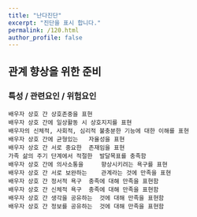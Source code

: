 ```yaml
---
title: "난다진단"
excerpt: "진단을 표시 합니다."
permalink: /120.html
author_profile: false
---
```

## 관계 향상을 위한 준비



### 특성 / 관련요인 / 위험요인

>   

    배우자 상호 간 상호존중을 표현
    배우자 상호 간에 일상활동 시 상호지지를 표현
    배우자의 신체적, 사회적, 심리적 불충분한 기능에 대한 이해를 표현
    배우자 상호 간에 균형있는   자율성을 표현
    배우자 상호 간 서로 중요한  존재임을 표현
    가족 삶의 주기 단계에서 적절한  발달목표를 충족함
    배우자 상호 간에 의사소통을     향상시키려는 욕구를 표현
    배우자 상호 간 서로 보완하는    관계라는 것에 만족을 표현
    배우자 상호 간 정서적 욕구  충족에 대해 만족을 표현함
    배우자 상호 간 신체적 욕구  충족에 대해 만족을 표현함
    배우자 상호 간 생각을 공유하는  것에 대해 만족을 표현함
    배우자 상호 간 정보를 공유하는  것에 대해 만족을 표현함
